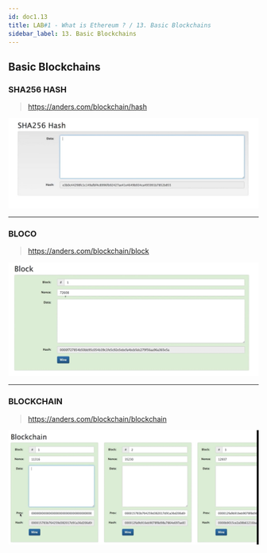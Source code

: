 ```yaml
---
id: doc1.13
title: LAB#1 - What is Ethereum ? / 13. Basic Blockchains
sidebar_label: 13. Basic Blockchains
---
```


## Basic Blockchains

### SHA256 HASH
> https://anders.com/blockchain/hash

![alt text](.\assets\Imagem13_1.jpg)


---
### BLOCO
> https://anders.com/blockchain/block

![alt text](.\assets\Imagem13_3.jpg)


---
### BLOCKCHAIN
> https://anders.com/blockchain/blockchain

![alt text](.\assets\Imagem13_2.jpg)




